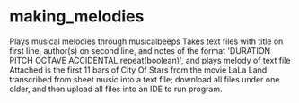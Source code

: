 # making_melodies
Plays musical melodies through musicalbeeps 
Takes text files with title on first line, author(s) on second line, and notes of the format 'DURATION PITCH OCTAVE ACCIDENTAL repeat(boolean)', and plays melody of text file
Attached is the first 11 bars of City Of Stars from the movie LaLa Land transcribed from sheet music into a text file; download all files under one older, and then upload all files into an IDE to run program.
